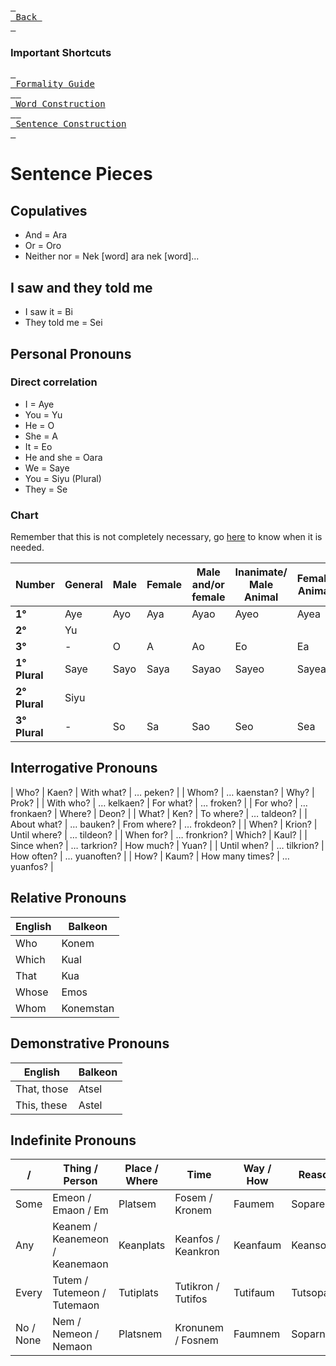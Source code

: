 
[<kbd> <br> Back <br> </kbd>][Back]

[Back]: https://metroman.me/en/balkeon/docs

### Important Shortcuts

[<kbd> <br> Formality Guide <br> </kbd>][FmGi][<kbd> <br> Word Construction <br> </kbd>][WdCn][<kbd> <br> Sentence Construction <br> </kbd>][SnCo]

[FmGi]: https://metroman.me/en/balkeon/docs/instructions/formalityregister
[WdCn]: https://metroman.me/en/balkeon/docs/instructions/wordconstruction
[SnCo]: https://metroman.me/en/balkeon/docs/instructions/sentences

# Sentence Pieces

## Copulatives
- And = Ara
- Or = Oro
- Neither nor = Nek [word] ara nek [word]...

## I saw and they told me
- I saw it = Bi
- They told me = Sei

## Personal Pronouns

### Direct correlation

- I = Aye
- You = Yu
- He = O
- She = A
- It = Eo
- He and she = Oara
- We = Saye
- You = Siyu (Plural)
- They = Se

### Chart

Remember that this is not completely necessary, go [here](https://www.metroman.me/en/balkeon/docs/instructions/formalityregister) to know when it is needed.

| **Number**    | **General** | **Male** | **Female** | **Male and/or female** | **Inanimate/ Male Animal** | **Female Animal** |
| ------------- | ----------- | -------- | ---------- | ---------------------- | -------------------------- | ----------------- |
| **1°**        | Aye         | Ayo      | Aya        | Ayao                   | Ayeo                       | Ayea              |
| **2°**        | Yu          |
| **3°**        | \-          | O        | A          | Ao                     | Eo                         | Ea                |
| **1° Plural** | Saye        | Sayo     | Saya       | Sayao                  | Sayeo                      | Sayea             |
| **2° Plural** | Siyu        |
| **3° Plural** | \-          | So       | Sa         | Sao                    | Seo                        | Sea               |

## Interrogative Pronouns

| Who?        | Kaen?        | With what?      | … peken?     |
| Whom?       | … kaenstan?  | Why?            | Prok?        |
| With who?   | … kelkaen?   | For what?       | … froken?    |
| For who?    | … fronkaen?  | Where?          | Deon?        |
| What?       | Ken?         | To where?       | … taldeon?   |
| About what? | … bauken?    | From where?     | … frokdeon?  |
| When?       | Krion?       | Until where?    | … tildeon?   |
| When for?   | … fronkrion? | Which?          | Kaul?        |
| Since when? | … tarkrion?  | How much?       | Yuan?        |
| Until when? | … tilkrion?  | How often?      | … yuanoften? |
| How?        | Kaum?        | How many times? | … yuanfos?   |

## Relative Pronouns

| English | Balkeon |
|-------|-----------|
| Who   | Konem     |
| Which | Kual      |
| That  | Kua       |
| Whose | Emos      |
| Whom  | Konemstan |

## Demonstrative Pronouns

| English     | Balkeon |
| ----------- | ------  |
| That, those |  Atsel  |
| This, these |  Astel  |

## Indefinite Pronouns

| /        | Thing / Person                 | Place / Where | Time     | Way / How | Reason    |
| -------- | ------------------------------ | ------------ | ------------------ | -------- | --------- |
| Some     | Emeon / Emaon / Em             | Platsem      | Fosem / Kronem     | Faumem   | Soparem   |
| Any      | Keanem / Keanemeon / Keanemaon | Keanplats    | Keanfos / Keankron | Keanfaum | Keansopar |
| Every    | Tutem / Tutemeon / Tutemaon    | Tutiplats    | Tutikron / Tutifos | Tutifaum | Tutsopar  |
| No / None | Nem / Nemeon / Nemaon          | Platsnem     | Kronunem / Fosnem  | Faumnem  | Soparnem  |
